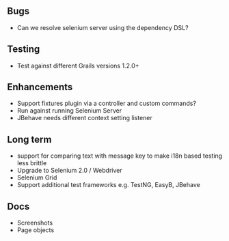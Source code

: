 ## Bugs
* Can we resolve selenium server using the dependency DSL?

## Testing
* Test against different Grails versions 1.2.0+

## Enhancements
* Support fixtures plugin via a controller and custom commands?
* Run against running Selenium Server
* JBehave needs different context setting listener

## Long term
* support for comparing text with message key to make i18n based testing less brittle
* Upgrade to Selenium 2.0 / Webdriver
* Selenium Grid
* Support additional test frameworks e.g. TestNG, EasyB, JBehave

## Docs
* Screenshots
* Page objects
